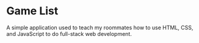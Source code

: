 # Game List
A simple application used to teach my roommates how to use HTML, CSS, and JavaScript to do full-stack web development.
